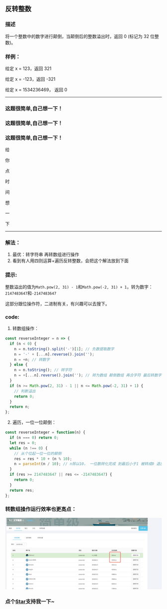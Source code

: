 ## 反转整数

### 描述

将一个整数中的数字进行颠倒，当颠倒后的整数溢出时，返回 0 (标记为 32 位整数)。

### 样例：

给定 x = 123，返回 321

给定 x = -123，返回 -321

给定 x = 1534236469， 返回 0

---

### 这题很简单,自己想一下！

### 这题很简单,自己想一下！

### 这题很简单,自己想一下！

给

你

点

时

间

想

一

下

---

### 解法：

1. 最优：转字符串 再转数组进行操作
2. 看到有人用四则运算+遍历反转整数，会把这个解法放到下面

### 提示:

整数溢出的值为`Math.pow(2, 31) - 1`和`Math.pow(-2, 31) + 1`，转为数字：`2147483647`和`-2147483647`

这部分跟位操作符，二进制有关，有兴趣可以去搜下。

### code:

1.  转数组操作：

```js
const reverseInteger = n => {
  if (n < 0) {
    n = n.toString().split('-')[1]; // 负数提取数字
    n = '-' + [...n].reverse().join('');
    n = +n; // 转数字
  } else {
    n = n.toString(); // 转字符
    n = +[...n].reverse().join(''); // 转为数组 颠倒数组 再合字符 最后转数字
  }
  if (n >= Math.pow(2, 31) - 1 || n <= Math.pow(-2, 31) + 1) {
    // 判断溢出
    return 0;
  }
  return n;
};
```

2.  遍历，一位一位颠倒：

```js
const reverseInteger = function(n) {
  if (n === 0) return 0;
  let res = 0;
  while (n !== 0) {
    // 从个位起一位一位的颠倒
    res = res * 10 + (n % 10);
    n = parseInt(n / 10); // n除以10， 一位数转化完成 到最后小于1 被转成0 退出循环
  }
  if (res >= 2147483647 || res <= -2147483647) {
    return 0;
  }
  return res;
};
```

### 转数组操作运行效率也更高点：

![](https://github.com/OBKoro1/articleImg_src/blob/master/weibo_img_move/005Y4rCogy1fujnet3b8vj318z0kh41p.jpg?raw=true)
<!-- 特殊字符串：用于修改/删除markdown的结尾提示语-OBKoro1 -->
### 点个[Star](https://github.com/OBKoro1/Brush_algorithm)支持我一下~

<!-- '特殊字符串：用于删除编译后的issue组件-OBKoro1 -->
<!-- more -->
<comment-comment/>
